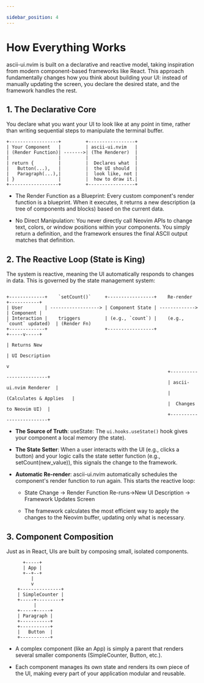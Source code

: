 ```yaml
---

sidebar_position: 4
---
```


# How Everything Works

ascii-ui.nvim is built on a declarative and reactive model, taking inspiration
from modern component-based frameworks like React. This approach fundamentally
changes how you think about building your UI: instead of manually updating the
screen, you declare the desired state, and the framework handles the rest.

## 1. The Declarative Core

You declare what you want your UI to look like at any point in time, rather than
writing sequential steps to manipulate the terminal buffer.

```
+------------------+         +-----------------+
| Your Component   |         | ascii-ui.nvim   |
| (Render Function)| ------->| (The Renderer)  |
|                  |         |                 |
| return {         |         |  Declares what  |
|   Button(...),   |         |  the UI should  |
|   Paragraph(...),|         |  look like, not |
| }                |         |  how to draw it.|
+------------------+         +-----------------+
```

- The Render Function as a Blueprint: Every custom component's render function is
a blueprint. When it executes, it returns a new description (a tree of components
and blocks) based on the current data.

- No Direct Manipulation: You never directly call Neovim APIs to change text,
colors, or window positions within your components. You simply return a
definition, and the framework ensures the final ASCII output matches that definition.

## 2. The Reactive Loop (State is King)

The system is reactive, meaning the UI automatically responds to changes in
data. This is governed by the state management system:

```

+-------------+    `setCount()`     +-----------------+    Re-render   +-----------+
| User        | ------------------> | Component State | -------------> | Component |
| Interaction |    triggers         | (e.g., `count`) |    (e.g., `count` updated)  | (Render Fn)
+-------------+                     +-----------------+                 +-----v-----+
                                                                              | Returns New
                                                                              | UI Description
                                                                              v
                                                           +-------------------------+
                                                           | ascii-ui.nvim Renderer  |
                                                           | (Calculates & Applies   |
                                                           |  Changes to Neovim UI)  |
                                                           +-------------------------+
```

- **The Source of Truth**: useState: The `ui.hooks.useState()` hook gives your
component a local memory (the state).

- **The State Setter**: When a user interacts with the UI (e.g., clicks a
button) and your logic calls the state setter function
(e.g., setCount(new_value)), this signals the change to the framework.

- **Automatic Re-render**: ascii-ui.nvim automatically schedules the
component's render function to run again. This starts the reactive loop:
  - State Change →
  Render Function Re-runs→New UI Description →
  Framework Updates Screen

  - The framework calculates the most efficient way to apply the changes to the
  Neovim buffer, updating only what is necessary.

## 3. Component Composition

Just as in React, UIs are built by composing small, isolated components.

```
      +-----+
      | App |
      +--+--+
         |
         v
    +---------------+
    | SimpleCounter |
    +-----+---------+
          |
    +-----+-----+
    | Paragraph |
    +-----------+
    +-----------+
    |   Button  |
    +-----------+
```

- A complex component (like an App) is simply a parent that renders several
smaller components (SimpleCounter, Button, etc.).

- Each component manages its own state and renders its own piece of the UI,
making every part of your application modular and reusable.
